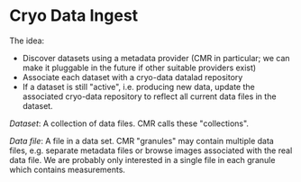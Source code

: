 # Cryo Data Ingest

The idea:

* Discover datasets using a metadata provider (CMR in particular; we can make it
  pluggable in the future if other suitable providers exist)
* Associate each dataset with a cryo-data datalad repository
* If a dataset is still "active", i.e. producing new data, update the associated
  cryo-data repository to reflect all current data files in the dataset.

*Dataset*: A collection of data files. CMR calls these "collections".

*Data file*: A file in a data set. CMR "granules" may contain multiple data files, e.g.
separate metadata files or browse images associated with the real data file. We are
probably only interested in a single file in each granule which contains measurements.
